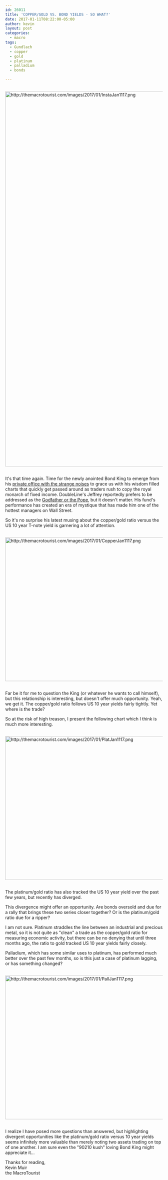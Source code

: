 ```yaml
---
id: 26011
title: 'COPPER/GOLD VS. BOND YIELDS - SO WHAT?'
date: 2017-01-11T08:22:00-05:00
author: kevin
layout: post
categories:
  - macro
tags:
  - Gundlach
  - copper
  - gold
  - platinum
  - palladium
  - bonds
   
---
```

<a href="http://themacrotourist.com/images/2017/01/InstaJan1117.png"><img src="http://themacrotourist.com/images/2017/01/InstaJan1117.png" alt="http://themacrotourist.com/images/2017/01/InstaJan1117.png" width="750" height="1200" style="margin:30px auto;display:block;"></a>

It's that time again.  Time for the newly anointed Bond King to emerge from his [private office with the strange noises](http://dealbreaker.com/2010/01/jeffrey-gundlach-not-set-up-by-tcw-big-fan-of-dr-fellatio-series/) to grace us with his wisdom filled charts that quickly get passed around as traders rush to copy the royal monarch of fixed income.  DoubleLine's Jeffrey reportedly prefers to be addressed as the [Godfather or the Pope](http://dealbreaker.com/2010/12/this-is-why-jeffrey-gundlach-is-awesome/), but it doesn't matter.  His fund's performance has created an era of mystique that has made him one of the hottest managers on Wall Street.

So it's no surprise his latest musing about the copper/gold ratio versus the US 10 year T-note yield is garnering a lot of attention.

<a href="http://themacrotourist.com/images/2017/01/CopperJan1117.png"><img src="http://themacrotourist.com/images/2017/01/CopperJan1117.png" alt="http://themacrotourist.com/images/2017/01/CopperJan1117.png" width="750" height="460" style="margin:30px auto;display:block;"></a>

Far be it for me to question the King (or whatever he wants to call himself), but this relationship is interesting, but doesn't offer much opportunity.  Yeah, we get it.  The copper/gold ratio follows US 10 year yields fairly tightly.  Yet where is the trade?  

So at the risk of high treason, I present the following chart which I think is much more interesting.

<a href="http://themacrotourist.com/images/2017/01/PlatJan1117.png"><img src="http://themacrotourist.com/images/2017/01/PlatJan1117.png" alt="http://themacrotourist.com/images/2017/01/PlatJan1117.png" width="750" height="460" style="margin:30px auto;display:block;"></a>

The platinum/gold ratio has also tracked the US 10 year yield over the past few years, but recently has diverged.  

This divergence might offer an opportunity.  Are bonds oversold and due for a rally that brings these two series closer together?  Or is the platinum/gold ratio due for a ripper?  

I am not sure.  Platinum straddles the line between an industrial and precious metal, so it is not quite as "clean" a trade as the copper/gold ratio for measuring economic activity, but there can be no denying that until three months ago, the ratio to gold tracked US 10 year yields fairly closely.

Palladium, which has some similar uses to platinum, has performed much better over the past few months, so is this just a case of platinum lagging, or has something changed?

<a href="http://themacrotourist.com/images/2017/01/PallJan1117.png"><img src="http://themacrotourist.com/images/2017/01/PallJan1117.png" alt="http://themacrotourist.com/images/2017/01/PallJan1117.png" width="750" height="460" style="margin:30px auto;display:block;"></a>

I realize I have posed more questions than answered, but highlighting divergent opportunities like the platinum/gold ratio versus 10 year yields seems infinitely more valuable than merely noting two assets trading on top of one another.  I am sure even the "90210 kush" loving Bond King might appreciate it...

Thanks for reading,  
Kevin Muir  
the MacroTourist  












